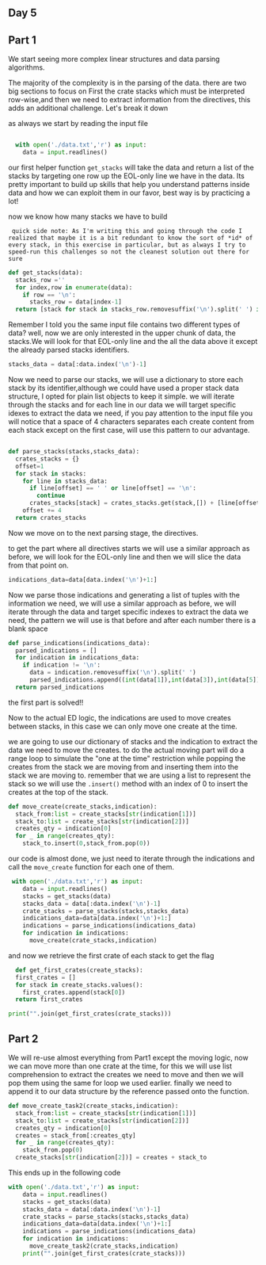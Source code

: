 ## Day 5

## Part 1

We start seeing more complex linear structures and data parsing algorithms.

The majority of the complexity is in the parsing of the data. there are two big sections to focus on
First the crate stacks which must be interpreted row-wise,and then we need to extract information from the directives, this adds an additional challenge. Let's break it down

as always we start by reading the input file

```python

  with open('./data.txt','r') as input:
    data = input.readlines()
```

our first helper function ````get_stacks````  will take the data and return a list of the stacks by targeting one row up the EOL-only line we have in the data. Its pretty important to build up skills that help you understand patterns inside data and how we can exploit them in our favor, best way is by practicing a lot!


now we know how many stacks we have to build

```` quick side note: As I'm writing this and going through the code I realized that maybe it is a bit redundant to know the sort of *id* of every stack, in this exercise in particular, but as always I try to speed-run this challenges so not the cleanest solution out there for sure````

```python
def get_stacks(data):
  stacks_row =''
  for index,row in enumerate(data):
    if row == '\n':
      stacks_row = data[index-1]
  return [stack for stack in stacks_row.removesuffix('\n').split(' ') if stack != '']
```

Remember I told you the same input file contains two different types of data? well, now we are only interested in the upper chunk of data, the stacks.We will look for that EOL-only line and the all the data above it except the already parsed stacks identifiers.

```python 
stacks_data = data[:data.index('\n')-1]
```

Now we need to parse our stacks, we will use a dictionary to store each stack by its identifier,although we could have used a proper stack data structure, I opted for plain list objects to keep it simple.
we will iterate through the stacks and for each line in our data we will target specific idexes to extract the data we need, if you pay attention to  the input file you will notice that a space of 4 characters separates each create content from each stack except on the first case, will use this pattern to our advantage.


```python

def parse_stacks(stacks,stacks_data):
  crates_stacks = {}
  offset=1
  for stack in stacks:
    for line in stacks_data:
      if line[offset] == ' ' or line[offset] == '\n':
        continue
      crates_stacks[stack] = crates_stacks.get(stack,[]) + [line[offset]]
    offset += 4
  return crates_stacks
```

Now we move on to the next parsing stage, the directives.

to get the part where all directives starts we will use a similar approach as before, we will look for the EOL-only line and then we will slice the data from that point on.

```python
indications_data=data[data.index('\n')+1:]
```

Now we parse those indications and generating a list of tuples with the information we need, we will use a similar approach as before, we will iterate through the data and target specific indexes to extract the data we need, the pattern we will use is that before and after each number there is a blank space 

```python
def parse_indications(indications_data):
  parsed_indications = []
  for indication in indications_data:
    if indication != '\n':
      data = indication.removesuffix('\n').split(' ')
      parsed_indications.append((int(data[1]),int(data[3]),int(data[5])))
  return parsed_indications
```

the first part is solved!!

Now to the actual ED logic, the indications are used to move creates between stacks, in this case we can only move one create at the time.

we are going to use our dictionary of stacks and the indication to  extract the data we need to move the creates. to do the actual moving part will do a range loop to simulate the  "one at the time" restriction while popping the creates from the stack we are moving from and inserting them into the stack we are moving to. remember that we are using a list to represent the stack so we will use the ```.insert()``` method with an index of 0 to insert the creates at the top of the stack.

```python
def move_create(create_stacks,indication):
  stack_from:list = create_stacks[str(indication[1])]
  stack_to:list = create_stacks[str(indication[2])]
  creates_qty = indication[0]
  for _ in range(creates_qty):
    stack_to.insert(0,stack_from.pop(0))
```

our code is almost done, we just need to iterate through the indications and call the ```move_create``` function for each one of them.

```python
 with open('./data.txt','r') as input:
    data = input.readlines()
    stacks = get_stacks(data)
    stacks_data = data[:data.index('\n')-1]
    crate_stacks = parse_stacks(stacks,stacks_data)
    indications_data=data[data.index('\n')+1:]
    indications = parse_indications(indications_data)
    for indication in indications:
      move_create(crate_stacks,indication)
```

and now we retrieve the first crate of each stack to get the flag
  
```python
  def get_first_crates(create_stacks):
  first_crates = []
  for stack in create_stacks.values():
    first_crates.append(stack[0])
  return first_crates

print("".join(get_first_crates(crate_stacks)))
```

## Part 2 

We will re-use almost everything from Part1 except the moving logic, now we can move more than one crate at the time, for this we will use list comprehension to extract the creates we need to move and then we will pop them using the same for loop we used earlier.
finally we need to append it to our data structure by the reference passed onto the function.

```python
def move_create_task2(create_stacks,indication):
  stack_from:list = create_stacks[str(indication[1])]
  stack_to:list = create_stacks[str(indication[2])]
  creates_qty = indication[0]
  creates = stack_from[:creates_qty]
  for _ in range(creates_qty):
    stack_from.pop(0)
  create_stacks[str(indication[2])] = creates + stack_to

```
This ends up in the following code 

```python
with open('./data.txt','r') as input:
    data = input.readlines()
    stacks = get_stacks(data)
    stacks_data = data[:data.index('\n')-1]
    crate_stacks = parse_stacks(stacks,stacks_data)
    indications_data=data[data.index('\n')+1:]
    indications = parse_indications(indications_data)
    for indication in indications:
      move_create_task2(crate_stacks,indication)
    print("".join(get_first_crates(crate_stacks)))
```
